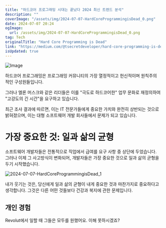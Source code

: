 ```yaml
---
title: "하드코어 프로그래밍 시대는 끝났다 2024 최신 트렌드 분석"
description: ""
coverImage: "/assets/img/2024-07-07-HardCoreProgrammingisDead_0.png"
date: 2024-07-07 20:24
ogImage: 
  url: /assets/img/2024-07-07-HardCoreProgrammingisDead_0.png
tag: Tech
originalTitle: "Hard Core Programming is Dead"
link: "https://medium.com/@tsecretdeveloper/hard-core-programming-is-dead-9ac99b381a46"
isUpdated: true
---
```






![Image](/assets/img/2024-07-07-HardCoreProgrammingisDead_0.png)

하드코어 프로그래밍은 프로그래밍 커뮤니티의 가장 열정적이고 헌신적이며 원칙주의적인 구성원들입니다.

그러나 엘론 머스크와 같은 리더들은 이를 "극도로 하드코어한" 업무 문화로 재정의하여 "고강도의 긴 시간"을 요구하고 있습니다.

최근 조사 결과에 따르면, 이는 IT 전문가들에게 중요한 가치와 완전히 상반되는 것으로 밝혀졌으며, 이는 대형 소프트웨어 개발 회사들에서 문제가 되고 있습니다.

<div class="content-ad"></div>

# 가장 중요한 것: 일과 삶의 균형

소프트웨어 개발자들은 전통적으로 직업에서 급여를 요구 사항 중 상단에 두었습니다. 그러나 이제 그 사고방식이 변화되어, 개발자들은 가장 중요한 것으로 일과 삶의 균형을 두기 시작했습니다.

![2024-07-07-HardCoreProgrammingisDead_1](/assets/img/2024-07-07-HardCoreProgrammingisDead_1.png)

내가 웃기는 것은, 당신에게 일과 삶의 균형이 내게 중요한 것과 마찬가지로 중요하다고 생각합니다. 그것은 다른 어떤 것들보다 건강과 복지에 관한 문제입니다.

<div class="content-ad"></div>

## 개인 경험

Revolut에서 일할 때 그들은 모두를 원했어요. 이해 못하시겠죠?